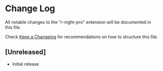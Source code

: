 # Change Log

All notable changes to the "r-night-pro" extension will be documented in this file.

Check [Keep a Changelog](https://keepachangelog.com/) for recommendations on how to structure this file.

## [Unreleased]

- Initial release
